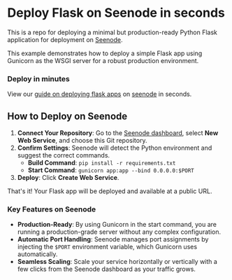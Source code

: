 # Deploy Flask on Seenode in seconds

This is a repo for deploying a minimal but production-ready Python Flask application for deployment on [Seenode](https://seenode.com).

This example demonstrates how to deploy a simple Flask app using Gunicorn as the WSGI server for a robust production environment.

### Deploy in minutes
View our [guide on deploying flask apps](https://seenode.com/docs/services/web-services/framework-guides/python/flask/) on [seenode](https://seenode.com) in seconds.


## How to Deploy on Seenode

1.  **Connect Your Repository**: Go to the [Seenode dashboard](https://cloud.seenode.com), select **New Web Service**, and choose this Git repository.
2.  **Confirm Settings**: Seenode will detect the Python environment and suggest the correct commands.
    *   **Build Command**: `pip install -r requirements.txt`
    *   **Start Command**: `gunicorn app:app --bind 0.0.0.0:$PORT`
3.  **Deploy**: Click **Create Web Service**.

That's it! Your Flask app will be deployed and available at a public URL.

### Key Features on Seenode

*   **Production-Ready**: By using Gunicorn in the start command, you are running a production-grade server without any complex configuration.
*   **Automatic Port Handling**: Seenode manages port assignments by injecting the `$PORT` environment variable, which Gunicorn uses automatically.
*   **Seamless Scaling**: Scale your service horizontally or vertically with a few clicks from the Seenode dashboard as your traffic grows.